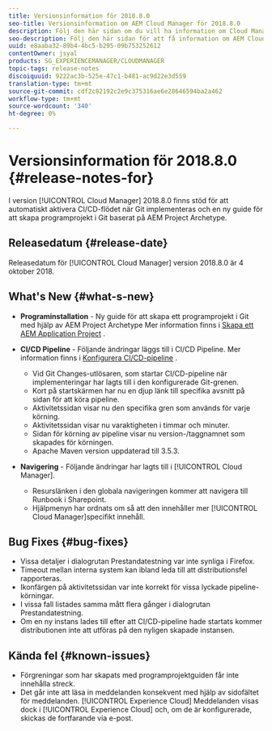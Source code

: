 ```yaml
---
title: Versionsinformation för 2018.8.0
seo-title: Versionsinformation om AEM Cloud Manager för 2018.8.0
description: Följ den här sidan om du vill ha information om Cloud Manager version 2018.8.0.
seo-description: Följ den här sidan för att få information om AEM Cloud Manager version 2018.8.0.
uuid: e8aaba32-89b4-4bc5-b295-09b753252612
contentOwner: jsyal
products: SG_EXPERIENCEMANAGER/CLOUDMANAGER
topic-tags: release-notes
discoiquuid: 9222ac3b-525e-47c1-b481-ac9d22e3d559
translation-type: tm+mt
source-git-commit: cdf2c82192c2e9c375316ae6e28646594ba2a462
workflow-type: tm+mt
source-wordcount: '340'
ht-degree: 0%

---
```



# Versionsinformation för 2018.8.0 {#release-notes-for}

I version [!UICONTROL Cloud Manager] 2018.8.0 finns stöd för att automatiskt aktivera CI/CD-flödet när Git implementeras och en ny guide för att skapa programprojekt i Git baserat på AEM Project Archetype.

## Releasedatum {#release-date}

Releasedatum för [!UICONTROL Cloud Manager] version 2018.8.0 är 4 oktober 2018.

## What&#39;s New {#what-s-new}

* **Programinstallation** - Ny guide för att skapa ett programprojekt i Git med hjälp av AEM Project Archetype Mer information finns i [Skapa ett AEM Application Project](/help/using/create-an-application-project.md) .

* **CI/CD Pipeline** - Följande ändringar läggs till i CI/CD Pipeline. Mer information finns i [Konfigurera CI/CD-pipeline](configuring-pipeline.md) .

   * Vid Git Changes-utlösaren, som startar CI/CD-pipeline när implementeringar har lagts till i den konfigurerade Git-grenen.
   * Kort på startskärmen har nu en djup länk till specifika avsnitt på sidan för att köra pipeline.
   * Aktivitetssidan visar nu den specifika gren som används för varje körning.
   * Aktivitetssidan visar nu varaktigheten i timmar och minuter.
   * Sidan för körning av pipeline visar nu version-/taggnamnet som skapades för körningen.
   * Apache Maven version uppdaterad till 3.5.3.

* **Navigering** - Följande ändringar har lagts till i [!UICONTROL Cloud Manager].

   * Resurslänken i den globala navigeringen kommer att navigera till Runbook i Sharepoint.
   * Hjälpmenyn har ordnats om så att den innehåller mer [!UICONTROL Cloud Manager]specifikt innehåll.

## Bug Fixes {#bug-fixes}

* Vissa detaljer i dialogrutan Prestandatestning var inte synliga i Firefox.
* Timeout mellan interna system kan ibland leda till att distributionsfel rapporteras.
* Ikonfärgen på aktivitetssidan var inte korrekt för vissa lyckade pipeline-körningar.
* I vissa fall listades samma mått flera gånger i dialogrutan Prestandatestning.
* Om en ny instans lades till efter att CI/CD-pipeline hade startats kommer distributionen inte att utföras på den nyligen skapade instansen.

## Kända fel {#known-issues}

* Förgreningar som har skapats med programprojektguiden får inte innehålla streck.
* Det går inte att läsa in meddelanden konsekvent med hjälp av sidofältet för meddelanden. [!UICONTROL Experience Cloud] Meddelanden visas dock i [!UICONTROL Experience Cloud] och, om de är konfigurerade, skickas de fortfarande via e-post.

